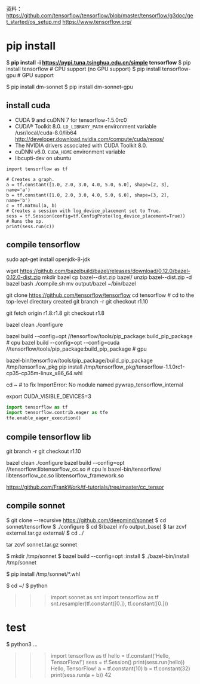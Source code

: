 资料：
https://github.com/tensorflow/tensorflow/blob/master/tensorflow/g3doc/get_started/os_setup.md
https://www.tensorflow.org/



# pip install 

$ **pip install -i https://pypi.tuna.tsinghua.edu.cn/simple tensorflow**
$ pip install tensorflow      # CPU support (no GPU support)
$ pip install tensorflow-gpu  # GPU support

$ pip install dm-sonnet
$ pip install dm-sonnet-gpu

## install cuda

- CUDA 9 and cuDNN 7 for tensorflow-1.5.0rc0
- CUDA® Toolkit 8.0. `LD_LIBRARY_PATH` environment variable
    /usr/local/cuda-8.0/lib64
    http://developer.download.nvidia.com/compute/cuda/repos/
- The NVIDIA drivers associated with CUDA Toolkit 8.0.
- cuDNN v6.0. `CUDA_HOME` environment variable
- libcupti-dev on ubuntu

```
import tensorflow as tf

# Creates a graph.
a = tf.constant([1.0, 2.0, 3.0, 4.0, 5.0, 6.0], shape=[2, 3], name='a')
b = tf.constant([1.0, 2.0, 3.0, 4.0, 5.0, 6.0], shape=[3, 2], name='b')
c = tf.matmul(a, b)
# Creates a session with log_device_placement set to True.
sess = tf.Session(config=tf.ConfigProto(log_device_placement=True))
# Runs the op.
print(sess.run(c))

```

## compile tensorflow

sudo apt-get install openjdk-8-jdk

wget https://github.com/bazelbuild/bazel/releases/download/0.12.0/bazel-0.12.0-dist.zip
mkdir bazel
cp bazel-<VERSION>-dist.zip bazel/
unzip bazel-<VERSION>-dist.zip -d bazel
bash ./compile.sh 
mv output/bazel ~/bin/bazel

git clone https://github.com/tensorflow/tensorflow
cd tensorflow  # cd to the top-level directory created
git branch -r
git checkout r1.10 

git fetch origin r1.8:r1.8
git checkout r1.8

bazel clean
./configure

bazel build --config=opt //tensorflow/tools/pip_package:build_pip_package # cpu
bazel build --config=opt --config=cuda //tensorflow/tools/pip_package:build_pip_package   # gpu

bazel-bin/tensorflow/tools/pip_package/build_pip_package /tmp/tensorflow_pkg
pip install /tmp/tensorflow_pkg/tensorflow-1.1.0rc1-cp35-cp35m-linux_x86_64.whl

cd ~ # to fix ImportError: No module named pywrap_tensorflow_internal

export CUDA_VISIBLE_DEVICES=3

```python
import tensorflow as tf
import tensorflow.contrib.eager as tfe
tfe.enable_eager_execution()
```

## compile tensorflow lib

git branch -r
git checkout r1.10 

bazel clean
./configure
bazel build --config=opt //tensorflow:libtensorflow_cc.so # cpu
ls bazel-bin/tensorflow/
    libtensorflow_cc.so     libtensorflow_framework.so

https://github.com/FrankWork/tf-tutorials/tree/master/cc_tensor


## compile sonnet
$ git clone --recursive https://github.com/deepmind/sonnet
$ cd sonnet/tensorflow
$ ./configure
$ cd $(bazel info output_base)
$ tar zcvf external.tar.gz external/
$ cd ../

tar zcvf sonnet.tar.gz sonnet

$ mkdir /tmp/sonnet
$ bazel build --config=opt :install
$ ./bazel-bin/install /tmp/sonnet

$ pip install /tmp/sonnet/*.whl

$ cd ~/
$ python
>>> import sonnet as snt
>>> import tensorflow as tf
>>> snt.resampler(tf.constant([0.]), tf.constant([0.]))



# test

$ python3
...
>>> import tensorflow as tf
>>> hello = tf.constant('Hello, TensorFlow!')
>>> sess = tf.Session()
>>> print(sess.run(hello))
Hello, TensorFlow!
>>> a = tf.constant(10)
>>> b = tf.constant(32)
>>> print(sess.run(a + b))
42
>>>









